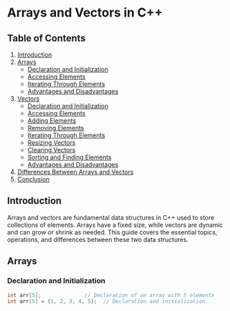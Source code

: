 # Arrays and Vectors in C++

## Table of Contents
1. [Introduction](#introduction)
2. [Arrays](#arrays)
   - [Declaration and Initialization](#declaration-and-initialization)
   - [Accessing Elements](#accessing-elements)
   - [Iterating Through Elements](#iterating-through-elements)
   - [Advantages and Disadvantages](#advantages-and-disadvantages)
3. [Vectors](#vectors)
   - [Declaration and Initialization](#declaration-and-initialization-1)
   - [Accessing Elements](#accessing-elements-1)
   - [Adding Elements](#adding-elements)
   - [Removing Elements](#removing-elements)
   - [Iterating Through Elements](#iterating-through-elements-1)
   - [Resizing Vectors](#resizing-vectors)
   - [Clearing Vectors](#clearing-vectors)
   - [Sorting and Finding Elements](#sorting-and-finding-elements)
   - [Advantages and Disadvantages](#advantages-and-disadvantages-1)
4. [Differences Between Arrays and Vectors](#differences-between-arrays-and-vectors)
5. [Conclusion](#conclusion)

## Introduction
Arrays and vectors are fundamental data structures in C++ used to store collections of elements. Arrays have a fixed size, while vectors are dynamic and can grow or shrink as needed. This guide covers the essential topics, operations, and differences between these two data structures.

## Arrays

### Declaration and Initialization
```cpp
int arr[5];              // Declaration of an array with 5 elements
int arr[5] = {1, 2, 3, 4, 5};  // Declaration and initialization
